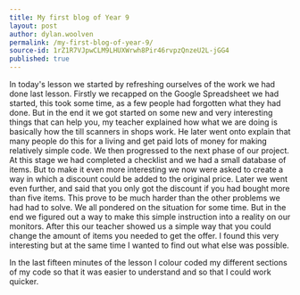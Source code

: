 ```yaml
---
title: My first blog of Year 9
layout: post
author: dylan.woolven
permalink: /my-first-blog-of-year-9/
source-id: 1rZ1R7VJpwCLM9LHUXWrwh8Pir46rvpzQnzeU2L-jGG4
published: true
---
```

In today's lesson we started by refreshing ourselves of the work we had done last lesson. Firstly we recapped on the Google Spreadsheet we had started, this took some time, as a few people had forgotten what they had done. But in the end it we got started on some new and very interesting things that can help you, my teacher explained how what we are doing is basically how the till scanners in shops work. He later went onto explain that many people do this for a living and get paid lots of money for making relatively simple code. We then progressed to the next phase of our project. At this stage we had completed a checklist and we had a small database of items. But to make it even more interesting we now were asked to create a way in which a discount could be added to the original price. Later we went even further, and said that you only got the discount if you had bought more than five items. This prove to be much harder than the other problems we had had to solve. We all pondered on the situation for some time. But in the end we figured out a way to make this simple instruction into a reality on our monitors. After this our teacher showed us a simple way that you could change the amount of items you needed to get the offer. I found this very interesting but at the same time I wanted to find out what else was possible.

In the last fifteen minutes of the lesson I colour coded my different sections of my code so that it was easier to understand and so that I could work quicker.   

